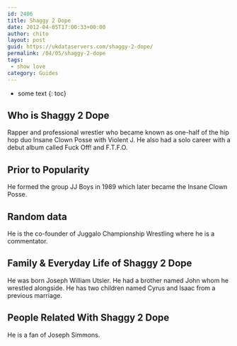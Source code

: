 ```yaml
---
id: 2406
title: Shaggy 2 Dope
date: 2012-04-05T17:00:33+00:00
author: chito
layout: post
guid: https://ukdataservers.com/shaggy-2-dope/
permalink: /04/05/shaggy-2-dope
tags:
 - show love
category: Guides
---
```


* some text
{: toc}
          
          
## Who is  Shaggy 2 Dope
                  
                  
                  
Rapper and professional wrestler who became known as one-half of the hip hop duo Insane Clown Posse with Violent J. He also had a solo career with a debut album called Fuck Off! and F.T.F.O.
                  
                
                
                
## Prior to Popularity 
                  
                  
                  
He formed the group JJ Boys in 1989 which later became the Insane Clown Posse.
                  
                
                
                
## Random data 
                  
                  
                  
He is the co-founder of Juggalo Championship Wrestling where he is a commentator.
                  
                
                
                
## Family & Everyday Life of Shaggy 2 Dope
                  
                  
                  
He was born Joseph William Utsler. He had a brother named John whom he wrestled alongside. He has two children named Cyrus and Isaac from a previous marriage.
                  
                
                
                
## People Related With  Shaggy 2 Dope
                  
                  
                  
He is a fan of Joseph Simmons.
                  
                
              
            
          
          
          
    
    
  
